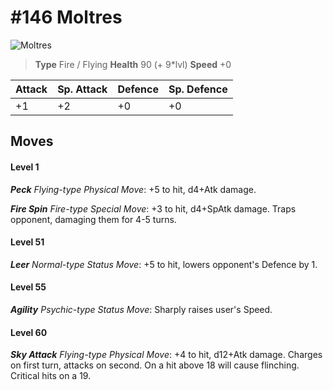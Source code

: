# #146 Moltres


![Moltres](https://img.pokemondb.net/sprites/home/normal/1x/moltres.png)

> **Type** Fire / Flying
> **Health** 90 (+ 9\*lvl)
> **Speed** +0

| Attack | Sp. Attack | Defence | Sp. Defence |
| ------ | ---------- | ------- | ----------- |
| +1 | +2 | +0 | +0 |

## Moves
#### Level 1

***Peck** Flying-type Physical Move*: +5 to hit, d4+Atk damage. 

***Fire Spin** Fire-type Special Move*: +3 to hit, d4+SpAtk damage. Traps opponent, damaging them for 4-5 turns.
#### Level 51

***Leer** Normal-type Status Move*: +5 to hit, lowers opponent's Defence by 1.
#### Level 55

***Agility** Psychic-type Status Move*: Sharply raises user's Speed.
#### Level 60

***Sky Attack** Flying-type Physical Move*: +4 to hit, d12+Atk damage. Charges on first turn, attacks on second. On a hit above 18 will cause flinching. Critical hits on a 19.

